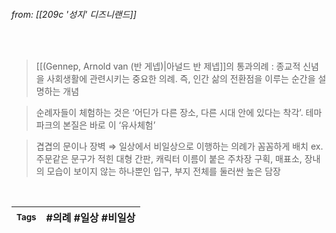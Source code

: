 
###### from: [[209c '성지' 디즈니랜드]]

<br/>

>[[(Gennep, Arnold van (반 게넵)|아널드 반 제넵]]의 통과의례 : 종교적 신념을 사회생활에 관련시키는 중요한 의례. 즉, 인간 삶의 전환점을 이루는 순간을 설명하는 개념

>순례자들이 체험하는 것은 ‘어딘가 다른 장소, 다른 시대 안에 있다는 착각’. 테마파크의 본질은 바로 이 ‘유사체험’

>겹겹의 문이나 장벽 ⇒ 일상에서 비일상으로 이행하는 의례가 꼼꼼하게 배치 
>ex. 주문같은 문구가 적힌 대형 간판, 캐릭터 이름이 붙은 주차장 구획, 매표소, 장내의 모습이 보이지 않는 하나뿐인 입구, 부지 전체를 둘러싼 높은 담장 

<br/>

| <small> Tags </small> | #의례 #일상 #비일상  |
| --- | --- |
